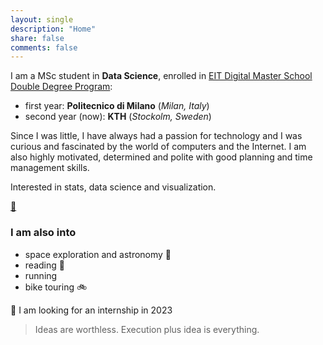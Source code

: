 ```yaml
---
layout: single
description: "Home"
share: false
comments: false
---
```


I am a MSc student in **Data Science**, enrolled in [EIT Digital Master School Double Degree Program](https://masterschool.eitdigital.eu/data-science): 
* first year: **Politecnico di Milano** (_Milan, Italy_) 
* second year (now): **KTH** (_Stockolm, Sweden_)

Since I was little, I have always had a passion for technology and I was curious and fascinated by the world of computers and the Internet. I am also highly motivated, determined and polite with good planning and time management skills.

Interested in stats, data science and visualization.

[:panda_face:](/pandas/)

### I am also into
* space exploration and astronomy 🔭
* reading 📖
* running
* bike touring :bike:

💼 I am looking for an internship in 2023

>Ideas are worthless. Execution plus idea is everything.
